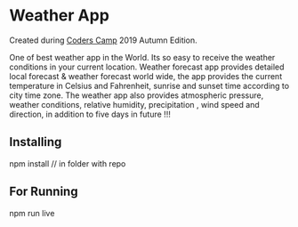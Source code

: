 # Weather App
Created during [Coders Camp](https://coderscamp.pl/) 2019 Autumn Edition.

One of best weather app in the World. Its so easy to receive the weather conditions in your current location.
Weather forecast app provides detailed local forecast & weather forecast world wide, the app provides the current temperature in Celsius and Fahrenheit, sunrise and sunset time according to city time zone. The weather app also provides atmospheric pressure, weather conditions, relative humidity, precipitation , wind speed and direction, in addition to five days in future !!!

## Installing
npm install // in folder with repo

## For Running

npm run live